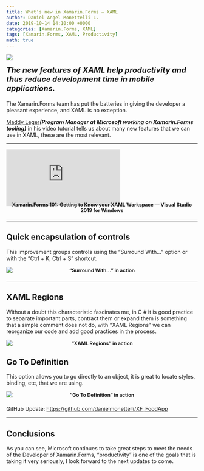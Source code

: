 ```yaml
---
title: What’s new in Xamarin.Forms – XAML
author: Daniel Angel Monettelli L.
date: 2019-10-14 14:10:00 +0000
categories: [Xamarin.Forms, XAML]
tags: [Xamarin.Forms, XAML, Productivity]
math: true
---
```


![](https://raw.githubusercontent.com/danielmonettelli/danielmonettelli.github.io/master/assets/img/images/whats-new-in-xamarin-forms-xaml.png)

<p style='font-size: 20px;
  color: light-grey; margin: 0px 0px 20px; font-weight: bold; font-style: italic;'>The new features of XAML help productivity and thus reduce development time in mobile applications.</p>

The Xamarin.Forms team has put the batteries in giving the developer a pleasant experience, and XAML is no exception.

<a href="https://channel9.msdn.com/Niners/maddyleger1" target="_blank">Maddy Leger</a>***(Program Manager at Microsoft working on Xamarin.Forms tooling)*** in his video tutorial tells us about many new features that we can use in XAML, these are the most relevant.

---

  <!-- 16:9 aspect ratio -->
  <div class="embed-responsive embed-responsive-16by9">
   <iframe class="embed-responsive-item" src="https://www.youtube.com/embed/q7yl95pSjo0?rel=0" frameborder="0" allowfullscreen></iframe>
  </div><br>
  <p style='text-align: center;  font-size: .8rem;
  color: light-grey; margin: -28px 0px 20px; font-weight: bold;'>Xamarin.Forms 101: Getting to Know your XAML Workspace — Visual Studio 2019 for Windows</p>

---

## Quick encapsulation of controls

This improvement groups controls using the “Surround With…” option or with the “Ctrl + K, Ctrl + S” shortcut.

![](https://miro.medium.com/max/1364/0*0tg0RfO6VXesQVoQ.gif)
<p style='text-align: center;  font-size: .8rem;
  color: light-grey; margin: -28px 0px 20px; font-weight: bold;'>“Surround With…” in action</p>

---

## XAML Regions

Without a doubt this characteristic fascinates me, in C # it is good practice to separate important parts, contract them or expand them is something that a simple comment does not do, with “XAML Regions” we can reorganize our code and add good practices in the process.

![](https://miro.medium.com/max/1364/0*wtNwarsUzIHqw89v.gif)
<p style='text-align: center;  font-size: .8rem;
  color: light-grey; margin: -28px 0px 20px; font-weight: bold;'>“XAML Regions” in action</p>

## Go To Definition

This option allows you to go directly to an object, it is great to locate styles, binding, etc, that we are using.

![](https://miro.medium.com/max/1364/0*rkau3_OuKNiBa4np.gif)
<p style='text-align: center;  font-size: .8rem;
  color: light-grey; margin: -28px 0px 20px; font-weight: bold;'>“Go To Definition” in action</p>

GitHub Update: https://github.com/danielmonettelli/XF_FoodApp

---

## Conclusions

As you can see, Microsoft continues to take great steps to meet the needs of the Developer of Xamarin.Forms, “productivity” is one of the goals that is taking it very seriously, I look forward to the next updates to come.
